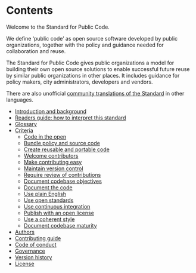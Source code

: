 # Contents

<!-- SPDX-License-Identifier: CC0-1.0 -->
<!-- written in 2019 - 2022 by The Foundation for Public Code <info@publiccode.net> -->

Welcome to the Standard for Public Code.

We define ‘public code’ as open source software developed by public organizations, together with the policy and guidance needed for collaboration and reuse.

The Standard for Public Code gives public organizations a model for building their own open source solutions to enable successful future reuse by similar public organizations in other places. It includes guidance for policy makers, city administrators, developers and vendors.

There are also unofficial [community translations of the Standard](https://publiccodenet.github.io/community-translations-standard/) in other languages.

* [Introduction and background](introduction.md)
* [Readers guide: how to interpret this standard](readers-guide.md)
* [Glossary](glossary.md)
* [Criteria](criteria/)
  * [Code in the open](criteria/code-in-the-open.md)
  * [Bundle policy and source code](criteria/bundle-policy-and-code.md)
  * [Create reusable and portable code](criteria/reusable-and-portable-codebases.md)
  * [Welcome contributors](criteria/open-to-contributions.md)
  * [Make contributing easy](criteria/make-contributing-easy.md)
  * [Maintain version control](criteria/version-control-and-history.md)
  * [Require review of contributions](criteria/require-review.md)
  * [Document codebase objectives](criteria/document-objectives.md)
  * [Document the code](criteria/documenting.md)
  * [Use plain English](criteria/understandable-english-first.md)
  * [Use open standards](criteria/open-standards.md)
  * [Use continuous integration](criteria/continuous-integration.md)
  * [Publish with an open license](criteria/open-licenses.md)
  * [Use a coherent style](criteria/style.md)
  * [Document codebase maturity](criteria/document-maturity.md)
* [Authors](AUTHORS.md)
* [Contributing guide](CONTRIBUTING.md)
* [Code of conduct](CODE_OF_CONDUCT.md)
* [Governance](GOVERNANCE.md)
* [Version history](CHANGELOG.md)
* [License](LICENSE.md)
